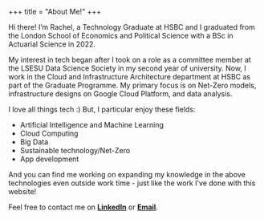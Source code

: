 +++
title = "About Me!"
+++

Hi there! I’m Rachel, a Technology Graduate at HSBC and I graduated from the London School of Economics and Political Science with a BSc in Actuarial Science in 2022.

My interest in tech began after I took on a role as a committee member at the LSESU Data Science Society in my second year of university. Now, I work in the Cloud and Infrastructure Architecture department at HSBC as part of the Graduate Programme. My primary focus is on Net-Zero models, infrastructure designs on Google Cloud Platform, and data analysis.

I love all things tech :) But, I particular enjoy these fields:

* Artificial Intelligence and Machine Learning
* Cloud Computing
* Big Data
* Sustainable technology/Net-Zero
* App development

And you can find me working on expanding my knowledge in the above technologies even outside work time - just like the work I've done with this website!

Feel free to contact me on **[LinkedIn](https://www.linkedin.com/in/rachelsohzc/)** or **[Email](mailto:rachelsohzc@gmail.com)**.